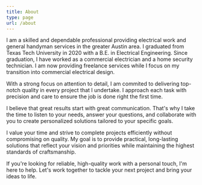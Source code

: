 ```yaml
---
title: About
type: page
url: /about
---
```


I am a skilled and dependable professional providing electrical work and general handyman services in the greater Austin area. I graduated from Texas Tech University in 2020 with a B.E. in Electrical Engineering. Since graduation, I have worked as a commercial electrician and a home security technician. I am now providing freelance services while I focus on my transition into commercial electrical design.

With a strong focus on attention to detail, I am commited to delivering top-notch quality in every project that I undertake. I approach each task with precision and care to ensure the job is done right the first time.

I believe that great results start with great communication. That's why I take the time to listen to your needs, answer your questions, and collaborate with you to create personalized solutions tailored to your specific goals.

I value your time and strive to complete projects efficiently without compromising on quality. My goal is to provide practical, long-lasting solutions that reflect your vision and priorities while maintaining the highest standards of craftsmanship.

If you're looking for reliable, high-quality work with a personal touch, I'm here to help. Let's work together to tackle your next project and bring your ideas to life.